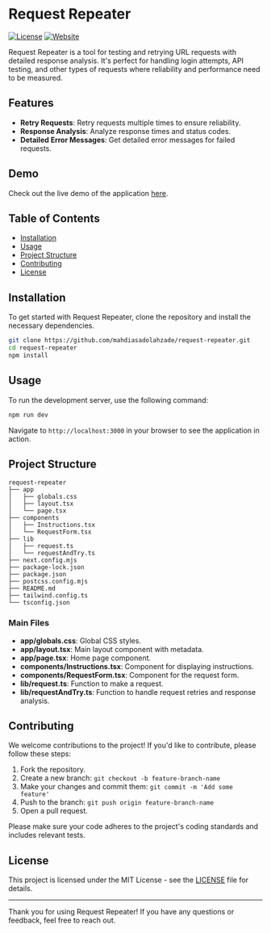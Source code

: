 

# Request Repeater

[![License](https://img.shields.io/badge/license-MIT-blue.svg)](LICENSE)
[![Website](https://img.shields.io/badge/website-online-brightgreen)](https://mahdiasadolahzade.github.io/request-repeater/)

Request Repeater is a tool for testing and retrying URL requests with detailed response analysis. It's perfect for handling login attempts, API testing, and other types of requests where reliability and performance need to be measured.

## Features

- **Retry Requests**: Retry requests multiple times to ensure reliability.
- **Response Analysis**: Analyze response times and status codes.
- **Detailed Error Messages**: Get detailed error messages for failed requests.

## Demo

Check out the live demo of the application [here](https://mahdiasadolahzade.github.io/request-repeater/).

## Table of Contents

- [Installation](#installation)
- [Usage](#usage)
- [Project Structure](#project-structure)
- [Contributing](#contributing)
- [License](#license)

## Installation

To get started with Request Repeater, clone the repository and install the necessary dependencies.

```bash
git clone https://github.com/mahdiasadolahzade/request-repeater.git
cd request-repeater
npm install
```

## Usage

To run the development server, use the following command:

```bash
npm run dev
```

Navigate to `http://localhost:3000` in your browser to see the application in action.

## Project Structure

```plaintext
request-repeater
├── app
│   ├── globals.css
│   ├── layout.tsx
│   └── page.tsx
├── components
│   ├── Instructions.tsx
│   └── RequestForm.tsx
├── lib
│   ├── request.ts
│   └── requestAndTry.ts
├── next.config.mjs
├── package-lock.json
├── package.json
├── postcss.config.mjs
├── README.md
├── tailwind.config.ts
└── tsconfig.json
```

### Main Files

- **app/globals.css**: Global CSS styles.
- **app/layout.tsx**: Main layout component with metadata.
- **app/page.tsx**: Home page component.
- **components/Instructions.tsx**: Component for displaying instructions.
- **components/RequestForm.tsx**: Component for the request form.
- **lib/request.ts**: Function to make a request.
- **lib/requestAndTry.ts**: Function to handle request retries and response analysis.

## Contributing

We welcome contributions to the project! If you'd like to contribute, please follow these steps:

1. Fork the repository.
2. Create a new branch: `git checkout -b feature-branch-name`
3. Make your changes and commit them: `git commit -m 'Add some feature'`
4. Push to the branch: `git push origin feature-branch-name`
5. Open a pull request.

Please make sure your code adheres to the project's coding standards and includes relevant tests.

## License

This project is licensed under the MIT License - see the [LICENSE](LICENSE) file for details.

---

Thank you for using Request Repeater! If you have any questions or feedback, feel free to reach out.

